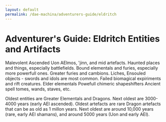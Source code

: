 ```yaml
---
layout: default
permalink: /dae-machina/adventurers-guide/eldritch
---
```


# Adventurer's Guide: Eldritch Entities and Artifacts

Malevolent Ascended
Uon AElmos, 'jinn, and mid artefacts.
Haunted places and things, especially battlefields.
Bound elementals and furies, especially more powerfull ones.
Greater furies and cambions.
Liches, Ensouled objects - swords and idols are most common.
Failed biomagical expiriments and rift creatures.
Elder elementals
Powefull chimeric shapeshifters
Ancient spell tomes, wands, staves, etc.

Oldest entities are Greater Elementals and Dragons. Next oldest are
3000-4000 years (early AEl ascended). Oldest artefacts are rare Dragon
artefacts that can be as old as 1 millon years. Next oldest are around
10,000 years (rare, early AEl shamans), and around 5000 years (Uon and
early AEl).


